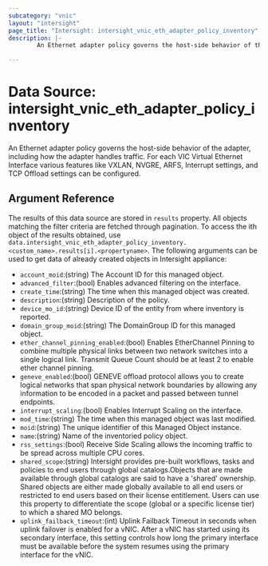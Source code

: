 ```yaml
---
subcategory: "vnic"
layout: "intersight"
page_title: "Intersight: intersight_vnic_eth_adapter_policy_inventory"
description: |-
        An Ethernet adapter policy governs the host-side behavior of the adapter, including how the adapter handles traffic. For each VIC Virtual Ethernet Interface various features like VXLAN, NVGRE, ARFS, Interrupt settings, and TCP Offload settings can be configured.

---
```


# Data Source: intersight_vnic_eth_adapter_policy_inventory
An Ethernet adapter policy governs the host-side behavior of the adapter, including how the adapter handles traffic. For each VIC Virtual Ethernet Interface various features like VXLAN, NVGRE, ARFS, Interrupt settings, and TCP Offload settings can be configured.
## Argument Reference
The results of this data source are stored in `results` property.
All objects matching the filter criteria are fetched through pagination.
To access the ith object of the results obtained, use `data.intersight_vnic_eth_adapter_policy_inventory.<custom_name>.results[i].<propertyname>`.
The following arguments can be used to get data of already created objects in Intersight appliance:
* `account_moid`:(string) The Account ID for this managed object. 
* `advanced_filter`:(bool) Enables advanced filtering on the interface. 
* `create_time`:(string) The time when this managed object was created. 
* `description`:(string) Description of the policy. 
* `device_mo_id`:(string) Device ID of the entity from where inventory is reported. 
* `domain_group_moid`:(string) The DomainGroup ID for this managed object. 
* `ether_channel_pinning_enabled`:(bool) Enables EtherChannel Pinning to combine multiple physical links between two network switches into a single logical link. Transmit Queue Count should be at least 2 to enable ether channel pinning. 
* `geneve_enabled`:(bool) GENEVE offload protocol allows you to create logical networks that span physical network boundaries by allowing any information to be encoded in a packet and passed between tunnel endpoints. 
* `interrupt_scaling`:(bool) Enables Interrupt Scaling on the interface. 
* `mod_time`:(string) The time when this managed object was last modified. 
* `moid`:(string) The unique identifier of this Managed Object instance. 
* `name`:(string) Name of the inventoried policy object. 
* `rss_settings`:(bool) Receive Side Scaling allows the incoming traffic to be spread across multiple CPU cores. 
* `shared_scope`:(string) Intersight provides pre-built workflows, tasks and policies to end users through global catalogs.Objects that are made available through global catalogs are said to have a 'shared' ownership. Shared objects are either made globally available to all end users or restricted to end users based on their license entitlement. Users can use this property to differentiate the scope (global or a specific license tier) to which a shared MO belongs. 
* `uplink_failback_timeout`:(int) Uplink Failback Timeout in seconds when uplink failover is enabled for a vNIC. After a vNIC has started using its secondary interface, this setting controls how long the primary interface must be available before the system resumes using the primary interface for the vNIC. 
 
